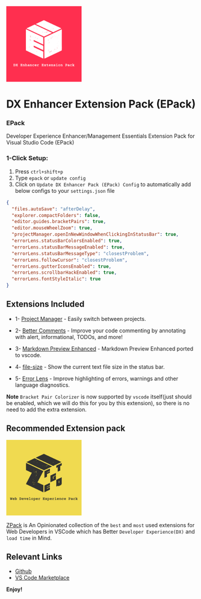 <a href="https://marketplace.visualstudio.com/items?itemName=SeyyedKhandon.epack">
  <img style="margin:auto;" src="./assets/epack.jpg" width="200px" />
</a>

# DX Enhancer Extension Pack (EPack)

### EPack

Developer Experience Enhancer/Management Essentials Extension Pack for Visual Studio Code (EPack)

### 1-Click Setup:

1. Press `ctrl+shift+p`
2. Type `epack` or `update config`
3. Click on `Update DX Enhancer Pack (EPack) Config` to automatically add below configs to your `settings.json` file

```json
{
  "files.autoSave": "afterDelay",
  "explorer.compactFolders": false,
  "editor.guides.bracketPairs": true,
  "editor.mouseWheelZoom": true,
  "projectManager.openInNewWindowWhenClickingInStatusBar": true,
  "errorLens.statusBarColorsEnabled": true,
  "errorLens.statusBarMessageEnabled": true,
  "errorLens.statusBarMessageType": "closestProblem",
  "errorLens.followCursor": "closestProblem",
  "errorLens.gutterIconsEnabled": true,
  "errorLens.scrollbarHackEnabled": true,
  "errorLens.fontStyleItalic": true
}
```

## Extensions Included

- 1- [Project Manager](https://marketplace.visualstudio.com/items?itemName=alefragnani.project-manager) - Easily switch between projects.

- 2- [Better Comments](https://marketplace.visualstudio.com/items?itemName=aaron-bond.better-comments) - Improve your code commenting by annotating with alert, informational, TODOs, and more!

- 3- [Markdown Preview Enhanced](https://marketplace.visualstudio.com/items?itemName=shd101wyy.markdown-preview-enhanced) - Markdown Preview Enhanced ported to vscode.

- 4- [file-size](https://marketplace.visualstudio.com/items?itemName=zh9528.file-size) - Show the current text file size in the status bar.

- 5- [Error Lens](https://marketplace.visualstudio.com/items?itemName=usernamehw.errorlens) - Improve highlighting of errors, warnings and other language diagnostics.

**Note** `Bracket Pair Colorizer` is now supported by `vscode` itself(just should be enabled, which we will do this for you by this extension), so there is no need to add the extra extension.

## Recommended Extension pack


<a href="https://marketplace.visualstudio.com/items?itemName=SeyyedKhandon.zpack">
  <img style="margin:auto;" src="./assets/zpack.jpg" alt="zpack" width="200px" />
</a>

[ZPack](https://marketplace.visualstudio.com/items?itemName=SeyyedKhandon.zpack) is An Opinionated collection of the `best` and `most` used extensions for Web Developers in VSCode which has Better `Developer Experience(DX)` and `load time` in Mind.

## Relevant Links

- [Github](https://github.com/SeyyedKhandon/epack)
- [VS Code Marketplace](https://marketplace.visualstudio.com/items?itemName=SeyyedKhandon.epack)

**Enjoy!**
